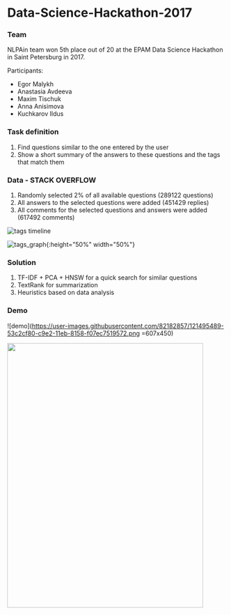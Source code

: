 # Data-Science-Hackathon-2017

### Team
NLPAin team won 5th place out of 20 at the EPAM Data Science Hackathon in Saint Petersburg in 2017.

Participants: 
* Egor Malykh
* Anastasia Avdeeva
* Maxim Tischuk
* Anna Anisimova
* Kuchkarov Ildus 

### Task definition

1. Find questions similar to the one entered by the user
2. Show a short summary of the answers to these questions and the tags that match them

### Data - STACK OVERFLOW
1. Randomly selected 2% of all available questions (289122 questions)
2. All answers to the selected questions were added (451429 replies)
3. All comments for the selected questions and answers were added (617492 comments)

![tags timeline](https://user-images.githubusercontent.com/82182857/121495199-18280580-c9e2-11eb-8082-52178dee99b0.jpg)

![tags_graph](https://user-images.githubusercontent.com/82182857/121495367-3d1c7880-c9e2-11eb-824f-a55a6c987a7d.png){:height="50%" width="50%"}

### Solution
1. TF-IDF + PCA + HNSW for a quick search for similar questions
2. TextRank for summarization
3. Heuristics based on data analysis

### Demo
![demo](https://user-images.githubusercontent.com/82182857/121495489-53c2cf80-c9e2-11eb-8158-f07ec7519572.png =607x450)

<img src="https://user-images.githubusercontent.com/82182857/121495489-53c2cf80-c9e2-11eb-8158-f07ec7519572.png" width="450" height="607">









